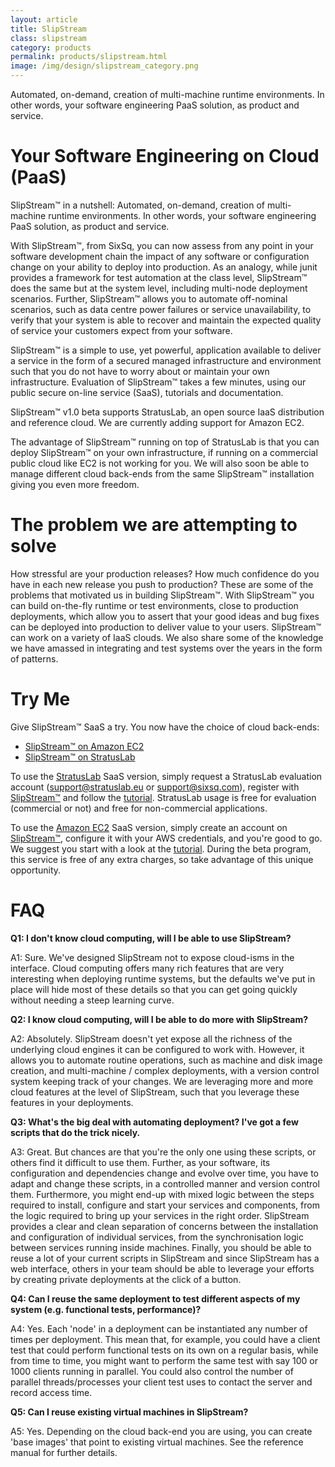 ```yaml
---
layout: article
title: SlipStream
class: slipstream
category: products
permalink: products/slipstream.html
image: /img/design/slipstream_category.png
---
```


Automated, on-demand, creation of multi-machine runtime environments. In other
words, your software engineering PaaS solution, as product and service.

Your Software Engineering on Cloud (PaaS)
=========================================

SlipStream™ in a nutshell: Automated, on-demand, creation of multi-machine
runtime environments. In other words, your software engineering PaaS solution,
as product and service.

With SlipStream™, from SixSq, you can now assess from any point in your
software development chain the impact of any software or configuration change
on your ability to deploy into production. As an analogy, while junit provides
a framework for test automation at the class level, SlipStream™ does the same
but at the system level, including multi-node deployment scenarios. Further,
SlipStream™ allows you to automate off-nominal scenarios, such as data centre
power failures or service unavailability, to verify that your system is able
to recover and maintain the expected quality of service your customers expect
from your software.

SlipStream™ is a simple to use, yet powerful, application available to deliver
a service in the form of a secured managed infrastructure and environment such
that you do not have to worry about or maintain your own infrastructure.
Evaluation of SlipStream™ takes a few minutes, using our public secure on-line
service (SaaS), tutorials and documentation.

SlipStream™ v1.0 beta supports StratusLab, an open source IaaS distribution
and reference cloud. We are currently adding support for Amazon EC2.

The advantage of SlipStream™ running on top of StratusLab is that you can
deploy SlipStream™ on your own infrastructure, if running on a commercial
public cloud like EC2 is not working for you. We will also soon be able to
manage different cloud back-ends from the same SlipStream™ installation giving
you even more freedom.

The problem we are attempting to solve
======================================

How stressful are your production releases? How much confidence do you have in
each new release you push to production? These are some of the problems that
motivated us in building SlipStream™. With SlipStream™ you can build
on-the-fly runtime or test environments, close to production deployments,
which allow you to assert that your good ideas and bug fixes can be deployed
into production to deliver value to your users. SlipStream™ can work on a
variety of IaaS clouds. We also share some of the knowledge we have amassed in
integrating and test systems over the years in the form of patterns.

Try Me
======

Give SlipStream™ SaaS a try. You now have the choice of cloud back-ends:

* [SlipStream™ on Amazon EC2](http://slipstream.sixsq.com)
* [SlipStream™ on StratusLab](http://slipstream.stratuslab.eu)

To use the [StratusLab](http://stratuslab.eu) SaaS version, simply request a
StratusLab evaluation account
([support@stratuslab.eu](mailto:support@stratuslab.eu) or
[support@sixsq.com](mailto:support@sixsq.com)), register with
[SlipStream™](http://slipstream.stratuslab.eu) and follow the
[tutorial](http://slipstream.stratuslab.org/html/tutorial.html). StratusLab
usage is free for evaluation (commercial or not) and free for non-commercial
applications.

To use the [Amazon EC2](http://aws.amazon.com/) SaaS version, simply create an
account on [SlipStream™](http://slipstream.sixsq.com), configure it with your
AWS credentials, and you're good to go. We suggest you start with a look at
the [tutorial](http://slipstream.sixsq.com/html/tutorial.html). During the
beta program, this service is free of any extra charges, so take advantage of
this unique opportunity.

FAQ
===

**Q1: I don't know cloud computing, will I be able to use SlipStream?**

A1: Sure. We've designed SlipStream not to expose cloud-isms in the
interface. Cloud computing offers many rich features that are very interesting
when deploying runtime systems, but the defaults we've put in place will hide
most of these details so that you can get going quickly without needing a
steep learning curve.

**Q2: I know cloud computing, will I be able to do more with SlipStream?**

A2: Absolutely. SlipStream doesn't yet expose all the richness of the
underlying cloud engines it can be configured to work with. However, it allows
you to automate routine operations, such as machine and disk image creation,
and multi-machine / complex deployments, with a version control system keeping
track of your changes. We are leveraging more and more cloud features at the
level of SlipStream, such that you leverage these features in your
deployments.

**Q3: What's the big deal with automating deployment? I've got a few scripts
that do the trick nicely.**

A3: Great. But chances are that you're the only one using these scripts, or
others find it difficult to use them. Further, as your software, its
configuration and dependencies change and evolve over time, you have to adapt
and change these scripts, in a controlled manner and version control them.
Furthermore, you might end-up with mixed logic between the steps required to
install, configure and start your services and components, from the logic
required to bring up your services in the right order. SlipStream provides a
clear and clean separation of concerns between the installation and
configuration of individual services, from the synchronisation logic between
services running inside machines. Finally, you should be able to reuse a lot
of your current scripts in SlipStream and since SlipStream has a web
interface, others in your team should be able to leverage your efforts by
creating private deployments at the click of a button.

**Q4: Can I reuse the same deployment to test different aspects of my system
(e.g. functional tests, performance)?**

A4: Yes. Each 'node' in a deployment can be instantiated any number of times
per deployment. This mean that, for example, you could have a client test that
could perform functional tests on its own on a regular basis, while from time
to time, you might want to perform the same test with say 100 or 1000 clients
running in parallel. You could also control the number of parallel
threads/processes your client test uses to contact the server and record
access time.

**Q5: Can I reuse existing virtual machines in SlipStream?**

A5: Yes. Depending on the cloud back-end you are using, you can create 'base
images' that point to existing virtual machines. See the reference manual for
further details.

